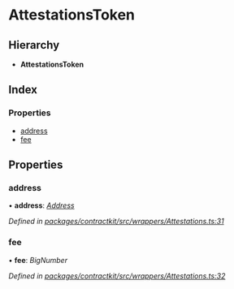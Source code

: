 # AttestationsToken

## Hierarchy

* **AttestationsToken**

## Index

### Properties

* [address](../interfaces/_wrappers_attestations_.attestationstoken.md#address)
* [fee](../interfaces/_wrappers_attestations_.attestationstoken.md#fee)

## Properties

### address

• **address**: [_Address_](_base_.md#address)

_Defined in_ [_packages/contractkit/src/wrappers/Attestations.ts:31_](https://github.com/celo-org/celo-monorepo/blob/master/packages/contractkit/src/wrappers/Attestations.ts#L31)

### fee

• **fee**: _BigNumber_

_Defined in_ [_packages/contractkit/src/wrappers/Attestations.ts:32_](https://github.com/celo-org/celo-monorepo/blob/master/packages/contractkit/src/wrappers/Attestations.ts#L32)

